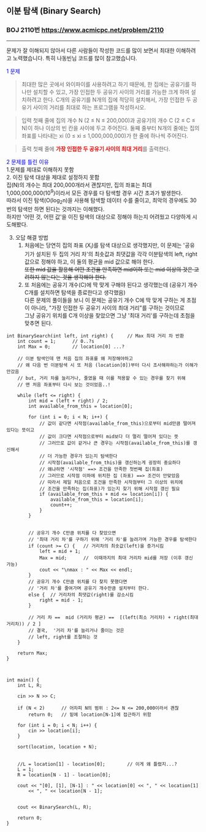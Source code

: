## 이분 탐색 (Binary Search)
### BOJ 2110번   <https://www.acmicpc.net/problem/2110>
<hr/>   

문제가 잘 이해되지 않아서 다른 사람들이 작성한 코드를 많이 보면서 최대한 이해하려고 노력했습니다. 특히 나동빈님 코드를 많이 참고했습니다.      


<span style="color:blue">1 문제</span>   

> 최대한 많은 곳에서 와이파이를 사용하려고 하기 때문에, 한 집에는 공유기를 하나만 설치할 수 있고, 가장 인접한 두 공유기 사이의 거리를 가능한 크게 하여 설치하려고 한다.
> C개의 공유기를 N개의 집에 적당히 설치해서, 가장 인접한 두 공유기 사이의 거리를 최대로 하는 프로그램을 작성하시오.

> 입력
첫째 줄에 집의 개수 N (2 ≤ N ≤ 200,000)과 공유기의 개수 C (2 ≤ C ≤ N)이 하나 이상의 빈 칸을 사이에 두고 주어진다. 둘째 줄부터 N개의 줄에는 집의 좌표를 나타내는 xi (0 ≤ xi ≤ 1,000,000,000)가 한 줄에 하나씩 주어진다.

>출력
첫째 줄에 <span style="color:red">**가장 인접한 두 공유기 사이의 최대 거리**</span>를 출력한다.
   


<span style="color:blue">2 문제를 틀린 이유</span>     
   1.문제를 제대로 이해하지 못함   
   2. 이진 탐색 대상을 제대로 설정하지 못함  
    집(N)의 개수는 최대 200,000개라서 괜찮지만, 집의 좌표는 최대 1,000,000,000(10<sup>9</sup>)이라서 모든 경우를 다 탐색할 경우 시간 초과가 발생한다.   
    따라서 이진 탐색(O(log<sub>2</sub>n)을 사용해 탐색할 데이터 수를 줄이고, 최악의 경우에도 30번의 탐색만 하면 된다는 것까지는 이해했다.   
    하지만 '어떤 것, 어떤 값'을 이진 탐색의 대상으로 정해야 하는지 어려웠고 다양하게 시도해봤다.
  
   
   
3. 오답 해결 방법   
   1. 처음에는 당연히 집의 좌표 (X<sub>i</sub>)를 탐색 대상으로 생각했지만, 이 문제는 '공유기가 설치된 두 집의 거리 차'의 최솟값과 최댓값을 
   각각 이분탐색의 left, right값으로 정해야 하고, 이 둘의 평균을 mid 값으로 해야 한다.   
   ~~또한 mid 값을 활용해 어떤 조건을 만족하면 mid이하 또는 mid 이상의 것은 고려하지 않는다는 것을 
   생각해야 한다.~~   
   2. 또 처음에는 공유기 개수(C)에 딱 맞게 구해야 된다고 생각했는데 (공유기 개수 C개를 설치하면 탐색을 종료한다고 생각했음)   
      다른 문제의 풀이들을 보니 이 문제는 공유기 개수 C에 딱 맞게 구하는 게 초점이 아니라, "가장 인접한 두 공유기 사이의 최대 거리"를 구하는 것이므로   
      그냥 공유기 위치를 C개 이상을 찾았으면 그냥 '최대 거리'를 구하는데 초첨을 맞추면 된다.   
      

</hr>

```
int	BinarySearch(int left, int right) {		// Max 최대 거리 차 반환
	int count = 1;		// 0..?s
	int Max = 0;		// location[0] ...?

	// 이분 탐색인데 맨 처음 집의 좌표를 왜 저장해야하고
	// 왜 다음 번 이분탐색 시 또 처음 (location[0])부터 다시 조사해햐하는가 이해가 안갔음
	// but, 거리 차를 늘리거나, 줄였을 때 이를 적용할 수 있는 경우를 찾기 위해
	// 맨 처음 좌표부터 다시 보는 것이었음..!

	while (left <= right) {
		int mid = (left + right) / 2;
		int available_from_this = location[0];

		for (int i = 0; i < N; i++) {
			// 값이 같다면 시작점(available_from_this)으로부터 mid만큼 떨어져 있다는 뜻이고
			// 값이 크다면 시작점으로부터 mid보다 더 멀리 떨어져 있다는 뜻
			// 그러므로 값이 같거나 큰 경우는 시작점(available_from_this)를 갱신해서
			// 더 가능한 경우가 있는지 탐색한다 
			// 시작점(available_from_this)을 갱신하는게 굉장히 중요하다
			// 왜냐하면 '시작점' ==> 조건을 만족한 첫번째 집(좌표)
			// 그러므로 시작점 이하에 위치한 집 (좌표) ==> 조건이 안맞았음
			// 따라서 제일 처음으로 조건을 만족한 시작점부터 그 이상의 위치에
			// 조건을 만족하는 집(좌표)가 있는지 찾기 위해 시작점 갱신 필요
			if (available_from_this + mid <= location[i]) {
				available_from_this = location[i];
				count++;
			}
		}
		

		// 공유기 개수 C만큼 위치를 다 찾았으면
		// '최대 거리 차'를 구하기 위해 '거리 차'를 늘려가며 가능한 경우를 탐색한다
		if (count >= C) {	// 거리차의 최솟값(left)을 증가시킴	
			left = mid + 1;
			Max = mid;		//  이때까지의 최대 거리차 mid를 저장 (이후 갱신 가능)
			cout << "\nmax : " << Max << endl;
		}
		// 공유기 개수 C만큼 위치를 다 찾지 못했다면
		// '거리 차'를 줄여가며 공유기 개수만큼 설치부터 한다.
		else {	// 거리차의 최댓값(right)를 감소시킴
			right = mid - 1;
		}
		
		// 거리 차 ==  mid (거리차 평균) ==  [(left(최소 거리차) + right(최대 거리차)) / 2 ]
		// 결국,  '거리 차'를 늘리거나 줄이는 것은
		// left, right를 조절하는 것
	}

	return Max;
}



int main() {
	int L, R;

	cin >> N >> C;
	
	if (N < 2)		// 어차피 N의 범위 : 2<= N <= 200,000이라서 괜찮
		return 0;   // 밑에 location[N-1]에 접근하기 위함

	for (int i = 0; i < N; i++) {
		cin >> location[i];
	}

	sort(location, location + N);


	//L = location[1] - location[0];		// 이게 왜 틀렸지...?
	L = 1;
	R = location[N - 1] - location[0];		
	
	cout << "[0], [1], [N-1] : " << location[0] << ", " << location[1]
		<< ", " << location[N - 1];


	cout << BinarySearch(L, R);

	return 0;
}
